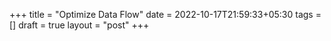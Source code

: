 +++
title = "Optimize Data Flow"
date = 2022-10-17T21:59:33+05:30
tags = []
draft = true
layout = "post"
+++


<!--more-->
